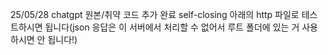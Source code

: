 25/05/28
chatgpt 원본/취약 코드 추가 완료
self-closing 아래의 http 파일로 테스트하시면 됩니다(json 응답은 이 서버에서 처리할 수 없어서 루트 폴더에 있는 거 사용하시면 안 됩니다!)